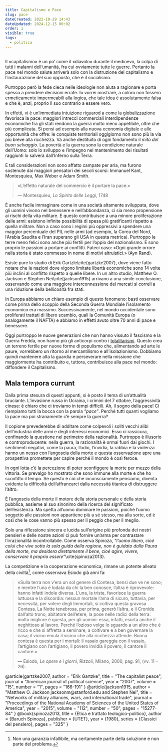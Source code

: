 ```yaml
---
title: Capitalismo e Pace
slug: pace
dateCreated: 2022-10-29 14:43
dateUpdated: 2024-12-15 00:02
order: 1
visible: true
tags:
  - politica
---
```


##

<span class="newthought">Il «capitalismo»</span> è un po’ come il «diavolo» durante il medioevo, la colpa di tutti i malanni dell’umanità, fra cui ovviamente tutte le guerre. Pertanto la pace nel mondo salute arriverà solo con la distruzione del capitalismo e l’instaurazione del suo opposto, che è il socialismo.

Purtroppo però la fede cieca nelle ideologie non aiuta a ragionare e porta spesso a prendere decisioni errate. Io vorrei mostrare, a coloro non fossero ermeticamente impermeabili alla logica, che tale idea è assolutamente falsa e che è, anzi, proprio il suo contrario a essere vero.

In effetti, vi è un’immediata intuizione riguarod a come la globalizzazione favorisca la pace: maggiori intrecci commerciali interdipendenze economiche fra gli stati rendono la guerra molto meno appetibile, oltre che più complicata. Si pensi ad esempio alla nuova economia digitale e alle opportunità che offre: le conquiste territoriali oggigiorno non sono più la via più breve alla ricchezza. Va anche destituito di ogni fondamento il _mito del buon selvaggio_. La povertà e la guerra sono la condizione naturale dell’Uomo: solo lo sviluppo e l’impegno nel mantenimento dei risultati raggiunti lo salverà dall’Inferno sulla Terra.

E tali considerazioni non sono affatto campate per aria, ma furono sostenute dai maggiori pensatori dei secoli scorsi: Immanuel Kant, Montesquieu, Max Weber e Adam Smith.

<div class='epigraph'>

> «L’effetto naturale del commercio è il portare la pace.» <footer> — Montesquieu, _Lo Spirito delle Leggi_, 1748</footer>

</div>

È anche facile immaginare come in una società altamente sviluppata, dove gli uomini vivono nel benessere e nell’abbondanza, ci sia meno propensione ai rischi della vita militare. E questo contribuisce a una minore proliferazione delle armi: esistono infinite possibilità di spesa più gratificanti rispetto a quella militare. Non a caso sono i regimi più oppressivi a spendere una maggior percentuale del PIL nelle armi (ad esempio, la Corea del Nord, l’Arabia Saudita e l’Iran superano gli USA in questa metrica). Purtroppo le terre meno felici sono anche più fertili per l’oppio del nazionalismo. E sono proprio le passioni a portare ai conflitti. Fateci caso: «Ogni grande orrore nella storia è stato commesso in nome di motivi altruistici.» (Ayn Rand).

Esiste pure lo studio di Erik Gartzle\cite{gartzke2007}, dove viene fatto notare che le nazioni dove vigono limitate libertà economiche sono 14 volte più inclini al conflitto rispetto a quelle libere. In un altro studio, Matthew O. Jackson e Stephen Nei\cite{jackson1915} arrivano a una simile conclusione, osservando come una maggiore interconnessione dei mercati si correli a una riduzione della bellicosità fra stati.

In Europa abbiamo un chiaro esempio di questo fenomeno: basti osservare come prima dello scoppio della Seconda Guerra Mondiale l’isolamento economico era massimo. Successivamente, nel mondo occidentale sono proliferati trattati di libero scambio, quali la Comunità Europa (o analogamente il NAFTA) e abbiamo in effetti avuto oltre 70 anni di pace e benessere.

Oggi purtroppo le nuove generazioni che non hanno vissuto il fascismo e la Guerra Fredda, non hanno più gli anticorpi contro i [totalitarismi](/notes/comunismo/). Questo crea un terreno fertile per nuove forme di populismo che, alimentando ad arte le paure, vorrebbero un ritorno al mercantilismo e all’isolazionismo.
Dobbiamo quindi mantenere alta la guardia e perseverare nella missione che maggiormente ha contribuito e, tuttora, contribuisce alla pace nel mondo: diffondere il Capitalismo.

## Mala tempora currunt

Dalla prima stesura di questi appunti, si è posto il tema di un’attualità bruciante. L’invasione russa in Ucraina, i crimini del 7 ottobre, l’aggressività cinese: è chiaro che ci troviamo in tempi difficili. Ah, il sogno della pace! Ci riempiamo tutti la bocca con la parola _“pace”_. Perché tutti quanti vogliamo la pace ma poi stranamente c’è sempre la guerra?

Il copione prevederebbe di additare come colpevoli i soliti vecchi alibi dell’industria delle armi e degli interessi economici. Esso ci rassicura, confinando la questione nel perimetro della razionalità. Purtroppo è illusorio e controproducente: nella guerra, la razionalità è ormai fuori dai giochi. I sentimenti negativi, come la paura, l’odio, l’invidia, la rabbia e la violenza hanno un nesso con l’angoscia della morte e questa osservazione apre una prospettiva promettete per capire perché il mondo è così feroce.

In ogni lotta c’è la percezione di poter sconfiggere la morte per mezzo della vittoria. Se prevalgo ho mostrato che sono immune alla morte e che ho sconfitto il tempo. Se questo è ciò che inconsciamente pensiamo, diventa evidente la difficoltà dell’affrancarci dalla necessità titanica di distruggere l’altro.

È l’angoscia della morte il motore della storia personale e della storia pubblica, assieme al suo sinonimo della ricerca del significato dell’esistenza. Ma spetta all’uomo dominare le passioni, poiché l’uomo soggetto alle passioni non appartiene più a sé stesso, ma alla sorte, ed è così che le cose vanno più spesso per il peggio che per il meglio.

Solo una riflessione sincera e lucida sull’origine più profonda dei nostri pensieri e delle nostre azioni ci può fornire un’arma per contrastare l’irrazionalità incontrollabile. Come osserva Spinoza, _“l’uomo libero, cioè colui che vive sotto la sola guida della ragione, non è guidato dalla Paura della morte, ma desidera direttamente il bene, cioè agire, vivere, conservare il proprio essere”_\cite{spinoza2013}.

La competizione e la cooperazione economica, rimane un potente alleato della civiltà[^1], come osservava Esiodo già anni fa:

[^1]: Non una garanzia infallibile, ma certamente parte della soluzione e non parte del problema.

<div class='epigraph'>

> «Sulla terra non v’era un sol genere di Contesa, bensì due ve ne sono; e mentre l’una è lodata da chi la ben conosce, l’altra è riprovevole: hanno infatti indole diversa. L’una, la triste, favorisce la guerra luttuosa e la discordia: nessun mortale l’ama di sicuro, tuttavia, per necessità, per volere degli Immortali, si coltiva questa gravosa Contesa. La Notte tenebrosa, per prima, generò l’altra, e il Cronide dall’alto trono, abitatore dell’etere, la pose nelle radici della terra: molto migliore è questa, per gli uomini: essa, infatti, esorta anche il neghittoso al lavoro. Perché l’ozioso volge lo sguardo a un altro che è ricco e che si affretta a seminare, a coltivare e a ben governare la casa; il vicino emula il vicino che alla ricchezza attende. Buona contesa è questa per i mortali: il vasaio gareggia con il vasaio, l’artigiano con l’artigiano, il povero invidia il povero, il cantore il cantore.» <footer> — Esiodo, _Le opere e i giorni_, Rizzoli, Milano, 2000, pag. 91, (vv. 11 – 26).</footer>

</div>

<bibliography>
@article{gartzke2007,
  author  = "Erik Gartzke",
  title   = "The capitalist peace",
  journal = "American journal of political science",
  year    = "2007",
  volume  = "15",
  number  = "1",
  pages   = "166-191"
}
@article{jackson1915,
  author  = "Matthew O. Jackson jacksonm@stanford.edu and Stephen Nei",
  title   = "Networks of military alliances, wars, and international trade",
  journal = "Proceedings of the National Academy of Sciences of the United States of America",
  year    = "2015",
  volume  = "112",
  number  = "50",
  pages   = "15277-84"
}
@book{spinoza2013,
   title =     {Etica e trattato teologico-politico},
   author =    {Baruch Spinoza},
   publisher = {UTET},
   year =      {1980},
   series =    {Classici del pensiero},
  pages   =    "325"
}
</bibliography>
